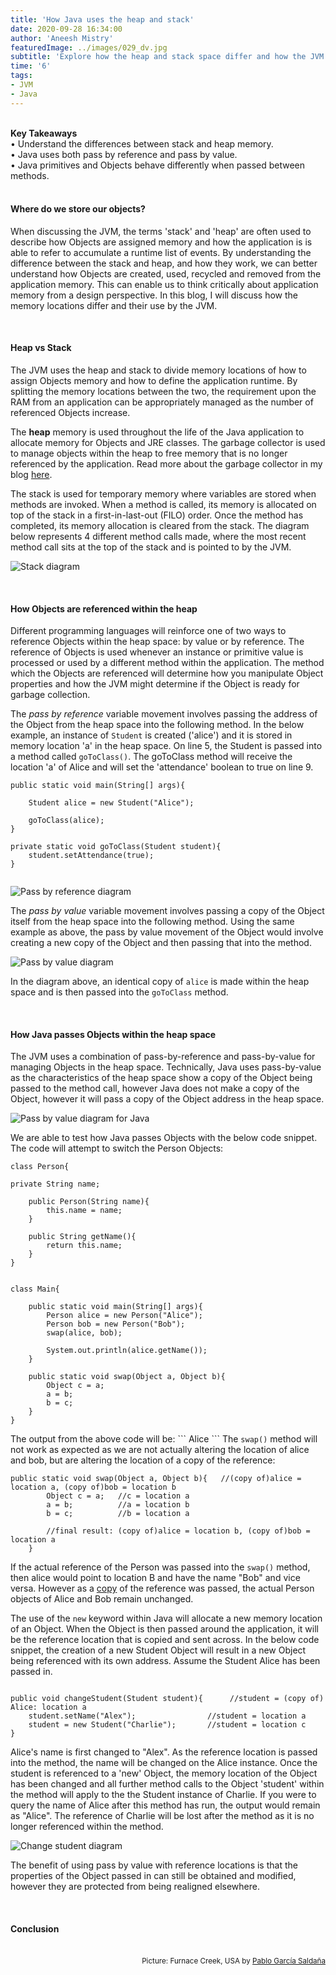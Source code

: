 ```yaml
---
title: 'How Java uses the heap and stack'
date: 2020-09-28 16:34:00
author: 'Aneesh Mistry'
featuredImage: ../images/029_dv.jpg
subtitle: 'Explore how the heap and stack space differ and how the JVM enables Objects to be referenced within the application.'
time: '6'
tags:
- JVM
- Java
---
```

<br>
<strong>Key Takeaways</strong><br>
&#8226; Understand the differences between stack and heap memory.<br>
&#8226; Java uses both pass by reference and pass by value.<br>
&#8226; Java primitives and Objects behave differently when passed between methods.<br>

<br>
<h4>Where do we store our objects?</h4>
<p>
When discussing the JVM, the terms 'stack' and 'heap' are often used to describe how Objects are assigned memory and how the application is is able to refer to accumulate a runtime list of events.
By understanding the difference between the stack and heap, and how they work, we can better understand how Objects are created, used, recycled and removed from the application memory. This can 
enable us to think critically about application memory from a design perspective. In this blog, I will discuss how the memory locations differ and their use by the JVM.
</p>

<br>
<h4>Heap vs Stack</h4>
<p>
The JVM uses the heap and stack to divide memory locations of how to assign Objects memory and how to define the application runtime. By splitting the memory locations between the two, the requirement upon 
the RAM from an application can be appropriately managed as the number of referenced Objects increase.  
</p>
<p>
The <strong>heap</strong> memory is used throughout the life of the Java application to allocate memory for Objects and JRE classes. The garbage collector is used to manage objects within the heap to free memory that is no longer referenced by the application. Read more about the garbage collector in my blog <a target="_blank" href="https://aneesh.co.uk/how-the-jvm-manages-memory">here</a>.
</p>
<p>
The stack is used for temporary memory where variables are stored when methods are invoked. When a method is called, its memory is allocated on top of the stack in a first-in-last-out (FILO) order. Once the method has completed, its memory allocation is cleared from the stack. The diagram below represents 4 different method calls made, where the most recent method call sits at the top of the stack and is pointed to by the JVM.

![Stack diagram](../../src/images/029_stack.png)

</p>

<br>
<h4>How Objects are referenced within the heap</h4>
<p>
Different programming languages will reinforce one of two ways to reference Objects within the heap space: by value or by reference. The reference of Objects is used whenever an instance 
or primitive value is processed or used by a different method within the application. 
The method which the Objects are referenced will determine how you manipulate Object properties and how the JVM might determine if the Object is ready for garbage collection.
</p>
<p>
The <i>pass by reference</i> variable movement involves passing the address of the Object from the heap space into the following method. 
In the below example, an instance of <code>Student</code> is created ('alice') and it is stored in memory location 'a' in the heap space. 
On line 5, the Student is passed into a method called <code>goToClass()</code>. The goToClass method will receive the location 'a' of Alice and will 
set the 'attendance' boolean to true on line 9.

```java{numberLines:true}
public static void main(String[] args){
    
    Student alice = new Student("Alice");

    goToClass(alice);
}

private static void goToClass(Student student){
    student.setAttendance(true);
}


```

![Pass by reference diagram](../../src/images/029_heapDiagram.png)

</p>
<p>
The <i>pass by value</i> variable movement involves passing a copy of the Object itself from the heap space into the following method.
Using the same example as above, the pass by value movement of the Object would involve creating a new copy of the Object and then passing that into the method.

![Pass by value diagram](../../src/images/029_pbvDiagram.png)

In the diagram above, an identical copy of <code>alice</code> is made within the heap space and is then passed into the <code>goToClass</code> method.
</p>

<br>
<h4>How Java passes Objects within the heap space</h4>
<p>
The JVM uses a combination of pass-by-reference and pass-by-value for managing Objects in the heap space. Technically, Java uses pass-by-value as the characteristics of the heap space show a copy of the Object being passed to the method call, however Java does not make a copy of the Object, however it will pass a copy of the Object address in the heap space.

</p>

![Pass by value diagram for Java](../../src/images/029_javapbv.png)


<p>
We are able to test how Java passes Objects with the below code snippet. The code will attempt to switch the Person Objects:

```java{numberLines:true}
class Person{

private String name;

    public Person(String name){
        this.name = name;
    }

    public String getName(){
        return this.name;
    }
}


```
```java{numberLines:true}
class Main{

    public static void main(String[] args){
        Person alice = new Person("Alice");
        Person bob = new Person("Bob");
        swap(alice, bob);

        System.out.println(alice.getName());
    }

    public static void swap(Object a, Object b){
        Object c = a;
        a = b;
        b = c;
    }
}
```
</p>
<p>
The output from the above code will be:
```
Alice
```
The <code>swap()</code> method will not work as expected as we are not actually altering the location of alice and bob, but are altering the location of a copy of the reference:

```java{numberLines:true}
public static void swap(Object a, Object b){   //(copy of)alice = location a, (copy of)bob = location b
        Object c = a;   //c = location a
        a = b;          //a = location b
        b = c;          //b = location a
        
        //final result: (copy of)alice = location b, (copy of)bob = location a
    }
```
</p>
<p>
If the actual reference of the Person was passed into the <code>swap()</code> method, then alice would point to location B and have the name "Bob" and vice versa. However as a <u>copy</u> of the reference was passed, the actual Person objects of Alice and Bob remain unchanged.
</p>
<p>
The use of the <code>new</code> keyword within Java will allocate a new memory location of an Object. When the Object is then passed around the application, it will be the reference location that is copied and sent across. In the below code snippet, the creation of a new Student Object will result in a new Object being referenced with its own address. Assume the Student Alice has been passed in.

```java{numberLines:true}

public void changeStudent(Student student){      //student = (copy of) Alice: location a
    student.setName("Alex");                //student = location a
    student = new Student("Charlie");       //student = location c
}

```
Alice's name is first changed to "Alex". As the reference location is passed into the method, the name will be changed on the Alice instance. 
Once the student is referenced to a 'new' Object, the memory location of the Object has been changed and all further method calls to 
the Object 'student' within the method will apply to the the Student instance of Charlie. 
If you were to query the name of Alice after this method has run, the output would remain as "Alice". The reference of 
Charlie will be lost after the method as it is no longer referenced within the method. 

![Change student diagram](../../src/images/029_changeStudent.png)


</p>
<p>
The benefit of using pass by value with reference locations is that the properties of the Object passed in can still be obtained and modified, however they are protected from being realigned elsewhere.
</p>
<br>
<h4>Conclusion</h4>
<p>


</p>

<br>
<small style="float: right;" >Picture: Furnace Creek, USA by <a target="_blank" href="https://unsplash.com/@garciasaldana_">Pablo García Saldaña</small></a><br>